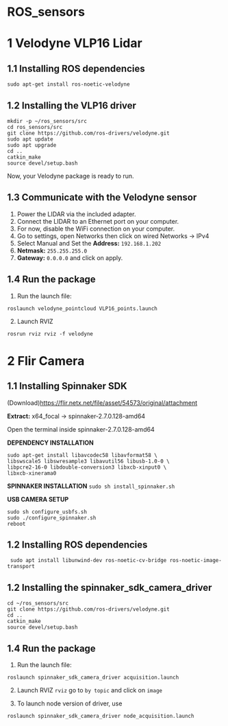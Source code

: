 # ROS_sensors
# 1 Velodyne VLP16 Lidar
## 1.1 Installing ROS dependencies

```sudo apt-get install ros-noetic-velodyne```

## 1.2 Installing the VLP16 driver
```
mkdir -p ~/ros_sensors/src
cd ros_sensors/src
git clone https://github.com/ros-drivers/velodyne.git
sudo apt update
sudo apt upgrade
cd ..
catkin_make
source devel/setup.bash
```
Now, your Velodyne package is ready to run.

## 1.3 Communicate with the Velodyne sensor
1. Power the LIDAR via the included adapter.
2. Connect the LIDAR to an Ethernet port on your computer.
3. For now, disable the WiFi connection on your computer.
4. Go to settings, open Networks then click on wired Networks -> IPv4
5. Select Manual and  Set the **Address:** ```192.168.1.202```
6. **Netmask:** ```255.255.255.0```
7. **Gateway:** ```0.0.0.0``` and click on apply.

## 1.4 Run the package
1. Run the launch file:
```
roslaunch velodyne_pointcloud VLP16_points.launch
```
2. Launch RVIZ
```
rosrun rviz rviz -f velodyne
```

# 2 Flir Camera

## 1.1 Installing Spinnaker SDK 

(Download)https://flir.netx.net/file/asset/54573/original/attachment

**Extract:** x64_focal -> spinnaker-2.7.0.128-amd64 

Open the terminal inside spinnaker-2.7.0.128-amd64

**DEPENDENCY INSTALLATION**
```
sudo apt-get install libavcodec58 libavformat58 \
libswscale5 libswresample3 libavutil56 libusb-1.0-0 \
libpcre2-16-0 libdouble-conversion3 libxcb-xinput0 \
libxcb-xinerama0
```
**SPINNAKER INSTALLATION**
```sudo sh install_spinnaker.sh```

**USB CAMERA SETUP**
```
sudo sh configure_usbfs.sh
sudo ./configure_spinnaker.sh
reboot
```

## 1.2 Installing ROS dependencies
``` sudo apt install libunwind-dev ros-noetic-cv-bridge ros-noetic-image-transport```

## 1.2 Installing the spinnaker_sdk_camera_driver
```
cd ~/ros_sensors/src
git clone https://github.com/ros-drivers/velodyne.git
cd ..
catkin_make
source devel/setup.bash
```

## 1.4 Run the package
1. Run the launch file:
```
roslaunch spinnaker_sdk_camera_driver acquisition.launch
```
2. Launch RVIZ
```rviz``` go to ```by topic``` and click on ```image```

3. To launch node version of driver, use 
```
roslaunch spinnaker_sdk_camera_driver node_acquisition.launch
``` 
